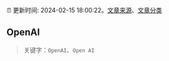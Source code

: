 :alarm_clock: 更新时间: 2024-02-15 18:00:22。[文章来源](/README.md)、[文章分类](/TAGS.md)

## OpenAI


> 关键字：`OpenAI`、`Open AI`




